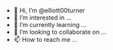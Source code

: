 - 👋 Hi, I’m @elliott00turner
- 👀 I’m interested in ...
- 🌱 I’m currently learning ...
- 💞️ I’m looking to collaborate on ...
- 📫 How to reach me ...

<!---
elliott00turner/elliott00turner is a ✨ special ✨ repository because its `README.md` (this file) appears on your GitHub profile.
You can click the Preview link to take a look at your changes.
--->
